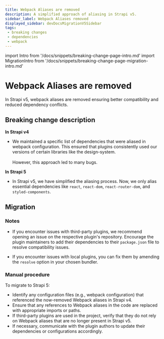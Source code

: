 ```yaml
---
title: Webpack Aliases are removed
description: A simplified approach of aliasing in Strapi v5. 
sidebar_label: Webpack Aliases removed
displayed_sidebar: devDocsMigrationV5Sidebar
tags:
 - breaking changes
 - dependencies
 - webpack
---
```


import Intro from '/docs/snippets/breaking-change-page-intro.md'
import MigrationIntro from '/docs/snippets/breaking-change-page-migration-intro.md'

# Webpack Aliases are removed

In Strapi v5, webpack aliases are removed ensuring better compatibility and reduced dependency conflicts. 

<Intro />

## Breaking change description

<SideBySideContainer>

<SideBySideColumn>

**In Strapi v4**

- We maintained a specific list of dependencies that were aliased in webpack configuration. This ensured that plugins consistently used our versions of certain libraries like the design-system. <br/> <br/> However, this approach led to many bugs.

</SideBySideColumn>

<SideBySideColumn>

**In Strapi 5**

- In Strapi v5, we have simplified the aliasing process. Now, we only alias essential dependencies like `react`, `react-dom`, `react-router-dom`, and `styled-components`.

</SideBySideColumn>

</SideBySideContainer>

## Migration

<MigrationIntro />

### Notes

- If you encounter issues with third-party plugins, we recommend opening an issue on the respective plugin's repository. Encourage the plugin maintainers to add their dependencies to their `package.json` file to resolve compatibility issues.

- If you encounter issues with local plugins, you can fix them by amending the `resolve` option in your chosen bundler.


### Manual procedure

To migrate to Strapi 5:

- Identify any configuration files (e.g., webpack configuration) that referenced the now-removed Webpack aliases in Strapi v4.
- Ensure that any references to Webpack aliases in the code are replaced with appropriate imports or paths.
- If third-party plugins are used in the project, verify that they do not rely on Webpack aliases that are no longer present in Strapi v5.
- If necessary, communicate with the plugin authors to update their dependencies or configurations accordingly.
